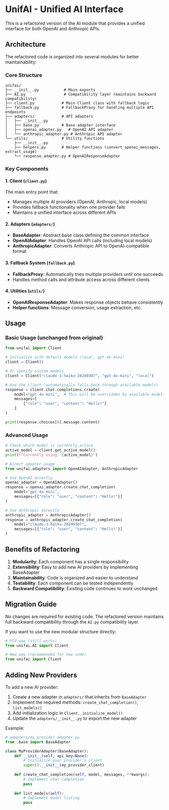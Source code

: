 # UnifAI - Unified AI Interface

This is a refactored version of the AI module that provides a unified interface for both OpenAI and Anthropic APIs.

## Architecture

The refactored code is organized into several modules for better maintainability:

### Core Structure

```
unifai/
├── __init__.py           # Main exports
├── AI.py                 # Compatibility layer (maintains backward compatibility)
├── client.py            # Main Client class with fallback logic
├── fallback.py          # FallbackProxy for handling multiple API endpoints
├── adapters/            # API adapters
│   ├── __init__.py
│   ├── base.py          # Base adapter interface
│   ├── openai_adapter.py   # OpenAI API adapter
│   └── anthropic_adapter.py # Anthropic API adapter
└── utils/               # Utility functions
    ├── __init__.py
    ├── helpers.py       # Helper functions (convert_openai_messages, extract_usage)
    └── response_adapter.py # OpenAIResponseAdapter
```

### Key Components

#### 1. Client (`client.py`)
The main entry point that:
- Manages multiple AI providers (OpenAI, Anthropic, local models)
- Provides fallback functionality when one provider fails
- Maintains a unified interface across different APIs

#### 2. Adapters (`adapters/`)
- **BaseAdapter**: Abstract base class defining the common interface
- **OpenAIAdapter**: Handles OpenAI API calls (including local models)
- **AnthropicAdapter**: Converts Anthropic API to OpenAI-compatible format

#### 3. Fallback System (`fallback.py`)
- **FallbackProxy**: Automatically tries multiple providers until one succeeds
- Handles method calls and attribute access across different clients

#### 4. Utilities (`utils/`)
- **OpenAIResponseAdapter**: Makes response objects behave consistently
- **Helper functions**: Message conversion, usage extraction, etc.

## Usage

### Basic Usage (unchanged from original)

```python
from unifai import Client

# Initialize with default models (local, gpt-4o-mini)
client = Client()

# Or specify custom models
client = Client("claude-3-haiku-20240307", "gpt-4o-mini", "local")

# Use the client (automatically falls back through available models)
response = client.chat.completions.create(
    model="gpt-4o-mini",  # This will be overridden by available models
    messages=[
        {"role": "user", "content": "Hello!"}
    ]
)

print(response.choices[0].message.content)
```

### Advanced Usage

```python
# Check which model is currently active
active_model = client.get_active_model()
print(f"Currently using: {active_model}")

# Direct adapter usage
from unifai.adapters import OpenAIAdapter, AnthropicAdapter

# Use OpenAI directly
openai_adapter = OpenAIAdapter()
response = openai_adapter.create_chat_completion(
    model="gpt-4o-mini",
    messages=[{"role": "user", "content": "Hello!"}]
)

# Use Anthropic directly  
anthropic_adapter = AnthropicAdapter()
response = anthropic_adapter.create_chat_completion(
    model="claude-3-haiku-20240307", 
    messages=[{"role": "user", "content": "Hello!"}]
)
```

## Benefits of Refactoring

1. **Modularity**: Each component has a single responsibility
2. **Extensibility**: Easy to add new AI providers by implementing BaseAdapter
3. **Maintainability**: Code is organized and easier to understand
4. **Testability**: Each component can be tested independently
5. **Backward Compatibility**: Existing code continues to work unchanged

## Migration Guide

No changes are required for existing code. The refactored version maintains full backward compatibility through the `AI.py` compatibility layer.

If you want to use the new modular structure directly:

```python
# Old way (still works)
from unifai.AI import Client

# New way (recommended for new code)
from unifai import Client
```

## Adding New Providers

To add a new AI provider:

1. Create a new adapter in `adapters/` that inherits from `BaseAdapter`
2. Implement the required methods: `create_chat_completion()`, `list_models()`
3. Add initialization logic in `Client._initialize_model()`
4. Update the `adapters/__init__.py` to export the new adapter

Example:

```python
# adapters/my_provider_adapter.py
from .base import BaseAdapter

class MyProviderAdapter(BaseAdapter):
    def __init__(self, api_key=None):
        # Initialize your provider's client
        super().__init__(my_provider_client)
    
    def create_chat_completion(self, model, messages, **kwargs):
        # Implement chat completion
        pass
    
    def list_models(self):
        # Implement model listing
        pass
```
